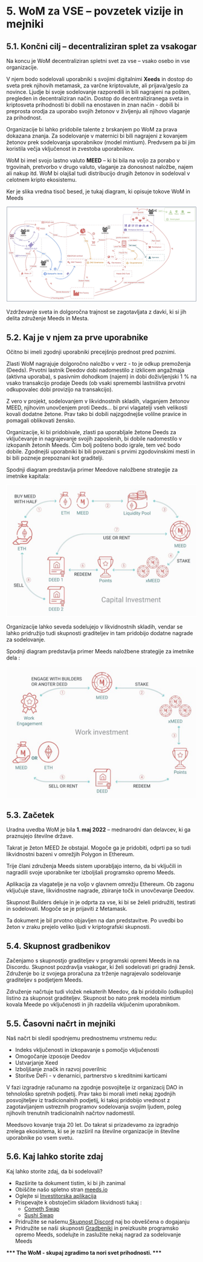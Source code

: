 # 5. WoM za VSE – povzetek vizije in mejniki

## 5.1. Končni cilj – decentraliziran splet za vsakogar

Na koncu je WoM decentraliziran spletni svet za vse – vsako osebo in vse organizacije.

V njem bodo sodelovali uporabniki s svojimi digitalnimi **Xeeds** in dostop do sveta prek njihovih metamask, za varčne kriptovalute, ali prijava/geslo za novince. Ljudje bi svoje sodelovanje razporedili in bili nagrajeni na pošten, pregleden in decentraliziran način. Dostop do decentraliziranega sveta in kriptosveta prihodnosti bi dobili na enostaven in znan način - dobili bi preprosta orodja za uporabo svojih žetonov v življenju ali njihovo vlaganje za prihodnost.

Organizacije bi lahko pridobile talente z brskanjem po WoM za prava dokazana znanja. Za sodelovanje v maternici bi bili nagrajeni z kovanjem žetonov prek sodelovanja uporabnikov (model mintium). Predvsem pa bi jim koristila večja vključenost in zvestoba uporabnikov.

WoM bi imel svojo lastno valuto **MEED** – ki bi bila na voljo za porabo v trgovinah, pretvorbo v drugo valuto, vlaganje za donosnost naložbe, najem ali nakup itd. WoM bi olajšal tudi distribucijo drugih žetonov in sodeloval v celotnem kripto ekosistemu.

Ker je slika vredna tisoč besed, je tukaj diagram, ki opisuje tokove WoM in Meeds

![WoM in Meeds tokovi](en/img/wom-flows.png)

Vzdrževanje sveta in dolgoročna trajnost se zagotavljata z davki, ki si jih delita združenje Meeds in Mesta.

## 5.2. Kaj je v njem za prve uporabnike

Očitno bi imeli zgodnji uporabniki precejšnjo prednost pred poznimi.

Zlasti WoM nagrajuje dolgoročno naložbo v verz - to je odkup premoženja (Deeds). Prvotni lastnik Deedov dobi nadomestilo z izklicem angažmaja (aktivna uporaba), s pasivnim dohodkom (najem) in dobi doživljenjski 1 % na vsako transakcijo prodaje Deeds (ob vsaki spremembi lastništva prvotni odkupovalec dobi provizijo na transakcijo).

Z vero v projekt, sodelovanjem v likvidnostnih skladih, vlaganjem žetonov MEED, njihovim unovčenjem proti Deeds... bi prvi vlagatelji vseh velikosti kovali dodatne žetone. Prav tako bi dobili najzgodnejše volilne pravice in pomagali oblikovati žensko.

Organizacije, ki bi pridobivale, zlasti pa uporabljale žetone Deeds za vključevanje in nagrajevanje svojih zaposlenih, bi dobile nadomestilo v izkopanih žetonih Meeds. Čim bolj pošteno bodo igrale, tem več bodo dobile. Zgodnejši uporabniki bi bili povezani s prvimi zgodovinskimi mesti in bi bili pozneje prepoznani kot graditelji.

Spodnji diagram predstavlja primer Meedove naložbene strategije za imetnike kapitala:

![Naložbena strategija družbe Meeds za imetnike kapitala](en/img/invest-capital.png)

Organizacije lahko seveda sodelujejo v likvidnostnih skladih, vendar se lahko pridružijo tudi skupnosti graditeljev in tam pridobijo dodatne nagrade za sodelovanje.

Spodnji diagram predstavlja primer Meeds naložbene strategije za imetnike dela :

![Naložbena strategija družbe Meeds za imetnike dela](en/img/invest-work.png)

## 5.3. Začetek

Uradna uvedba WoM je bila **1. maj 2022** – mednarodni dan delavcev, ki ga praznujejo številne države.

Takrat je žeton MEED že obstajal. Mogoče ga je pridobiti, odprti pa so tudi likvidnostni bazeni v omrežjih Polygon in Ethereum.

Trije člani združenja Meeds sistem uporabljajo interno, da bi vključili in nagradili svoje uporabnike ter izboljšali programsko opremo Meeds.

Aplikacija za vlagatelje je na voljo v glavnem omrežju Ethereum. Ob zagonu vključuje stave, likvidnostne nagrade, zbiranje točk in unovčevanje Deedov.

Skupnost Builders deluje in je odprta za vse, ki bi se želeli pridružiti, testirati in sodelovati. Mogoče se je prijaviti z Metamask.

Ta dokument je bil prvotno objavljen na dan predstavitve. Po uvedbi bo žeton v zraku prejelo veliko ljudi v kriptografski skupnosti.

## 5.4. Skupnost gradbenikov

Začenjamo s skupnostjo graditeljev v programski opremi Meeds in na Discordu. Skupnost pozdravlja vsakogar, ki želi sodelovati pri gradnji žensk. Združenje bo iz svojega proračuna za trženje nagrajevalo sodelovanje graditeljev s podjetjem Meeds.

Združenje načrtuje tudi vložek nekaterih Meedov, da bi pridobilo (odkupilo) listino za skupnost graditeljev. Skupnost bo nato prek modela mintium kovala Meede po vključenosti in jih razdelila vključenim uporabnikom.

## 5.5. Časovni načrt in mejniki

Naš načrt bi sledil spodnjemu prednostnemu vrstnemu redu:

- Indeks vključenosti in izkopavanje s pomočjo vključenosti
- Omogočanje izposoje Deedov
- Ustvarjanje Xeed
- Izboljšanje značk in razvoj poverilnic
- Storitve DeFi - v denarnici, partnerstvo s kreditnimi karticami

V fazi izgradnje računamo na zgodnje posvojitelje iz organizacij DAO in tehnološko spretnih podjetij. Prav tako bi morali imeti nekaj zgodnjih posvojiteljev iz tradicionalnih podjetij, ki takoj pridobijo vrednost z zagotavljanjem ustreznih programov sodelovanja svojim ljudem, poleg njihovih trenutnih tradicionalnih načrtov nadomestil.

Meedsovo kovanje traja 20 let. Do takrat si prizadevamo za izgradnjo zrelega ekosistema, ki se je razširil na številne organizacije in številne uporabnike po vsem svetu.

## 5.6. Kaj lahko storite zdaj

Kaj lahko storite zdaj, da bi sodelovali?

- Razširite ta dokument tistim, ki bi jih zanimal
- Obiščite našo spletno stran [meeds.io](https://www.meeds.io/)
- Oglejte si [Investitorska aplikacija](https://meeds.io/investors)
- Prispevajte k obstoječim skladom likvidnosti tukaj :
  - [Cometh Swap](https://swap.cometh.io/)
  - [Sushi Swap](https://sushi.com)
- Pridružite se našemu[ Skupnost Discord](https://discord.com/invite/hAuADSq3) naj bo obveščena o dogajanju
- Pridružite se naši skupnosti [Gradbeniki](https://meeds.io/builders) in preizkusite programsko opremo Meeds, sodelujte in zaslužite nekaj nagrad za sodelovanje Meeds

**\*\*\* The WoM - skupaj zgradimo ta nori svet prihodnosti. \*\*\***